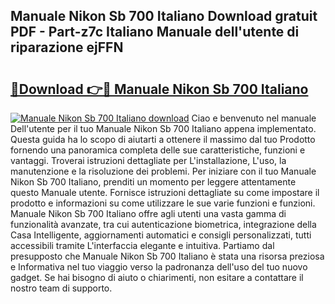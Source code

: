## Manuale Nikon Sb 700 Italiano Download gratuit PDF - Part-z7c Italiano Manuale dell'utente di riparazione ejFFN

# <h2><a href="http://dfexni.blite.top/?on=Manuale+Nikon+Sb+700+Italiano">🔗Download 👉🔴 Manuale Nikon Sb 700 Italiano</a></h2>

[![Manuale Nikon Sb 700 Italiano download](https://i.imgur.com/lujVjoI.png)](http://dfexni.blite.top/?on=Manuale+Nikon+Sb+700+Italiano)
Ciao e benvenuto nel manuale Dell'utente per il tuo Manuale Nikon Sb 700 Italiano appena implementato. Questa guida ha lo scopo di aiutarti a ottenere il massimo dal tuo Prodotto fornendo una panoramica completa delle sue caratteristiche, funzioni e vantaggi. Troverai istruzioni dettagliate per L'installazione, L'uso, la manutenzione e la risoluzione dei problemi. Per iniziare con il tuo Manuale Nikon Sb 700 Italiano, prenditi un momento per leggere attentamente questo Manuale utente. Fornisce istruzioni dettagliate su come impostare il prodotto e informazioni su come utilizzare le sue varie funzioni e funzioni. Manuale Nikon Sb 700 Italiano offre agli utenti una vasta gamma di funzionalità avanzate, tra cui autenticazione biometrica, integrazione della Casa Intelligente, aggiornamenti automatici e consigli personalizzati, tutti accessibili tramite L'interfaccia elegante e intuitiva. Partiamo dal presupposto che Manuale Nikon Sb 700 Italiano è stata una risorsa preziosa e Informativa nel tuo viaggio verso la padronanza dell'uso del tuo nuovo gadget. Se hai bisogno di aiuto o chiarimenti, non esitare a contattare il nostro team di supporto.
